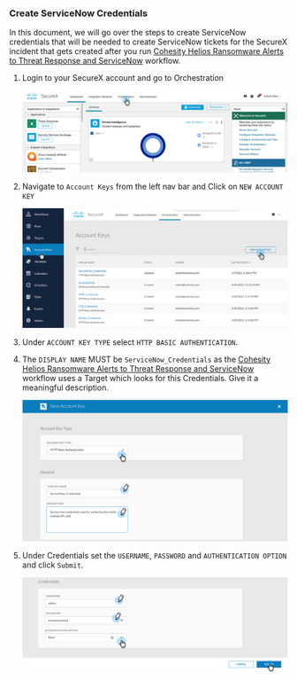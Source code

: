 ### Create ServiceNow Credentials

In this document, we will go over the steps to create ServiceNow credentials that will be needed to create ServiceNow tickets for the SecureX incident that gets created after you run [Cohesity Helios Ransomware Alerts to Threat Response and ServiceNow](../workflows/HeliosRansomwareAlertsToThreatResponseAndServiceNow.md) workflow.

1. Login to your SecureX account and go to Orchestration

    ![Go to Orchestration](../assets/orchestration.png)

2. Navigate to `Account Keys` from the left nav bar and Click on `NEW ACCOUNT KEY`

    ![Create Schedule](../assets/createSnowCred01.png)

3. Under `ACCOUNT KEY TYPE` select `HTTP BASIC AUTHENTICATION`. 

4. The `DISPLAY NAME` MUST be `ServiceNow_Credentials` as the [Cohesity Helios Ransomware Alerts to Threat Response and ServiceNow](../workflows/HeliosRansomwareAlertsToThreatResponseAndServiceNow.md) workflow uses a Target which looks for this Credentials. Give it a meaningful description. 

    ![Create Cred](../assets/createSnowCred02.png)

5. Under Credentials set the `USERNAME`, `PASSWORD` and `AUTHENTICATION OPTION` and click `Submit`.

    ![Create Cred](../assets/createSnowCred03.png)

